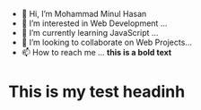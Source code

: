- 👋 Hi, I’m Mohammad Minul Hasan
- 👀 I’m interested in Web Development ...
- 🌱 I’m currently learning JavaScript ...
- 💞️ I’m looking to collaborate on Web Projects...
- 📫 How to reach me ...
<b>this is a bold text</b>
<h1>This is my test headinh</h1>
<!---
minulhasan02/minulhasan02 is a ✨ special ✨ repository because its `README.md` (this file) appears on your GitHub profile.
You can click the Preview link to take a look at your changes.
--->
